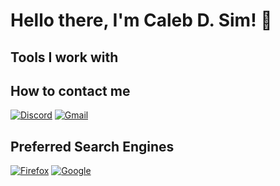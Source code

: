 
# Hello there, I'm Caleb D. Sim! :wave:


## Tools I work with



## How to contact me

[![Discord](https://img.shields.io/badge/Discord-%235865F2.svg?style=for-the-badge&logo=discord&logoColor=white)](link-to-your-discord)
[![Gmail](https://img.shields.io/badge/Gmail-D14836?style=for-the-badge&logo=gmail&logoColor=white)](mailto:your-email@gmail.com)

## Preferred Search Engines

[![Firefox](https://img.shields.io/badge/Firefox-FF7139?style=for-the-badge&logo=Firefox-Browser&logoColor=white)](https://www.mozilla.org/en-US/firefox/new/)
[![Google](https://img.shields.io/badge/Google-4285F4?style=for-the-badge&logo=google&logoColor=white)](https://www.google.com/)

